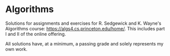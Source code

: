# Algorithms

Solutions for assignments and exercises for R. Sedgewick and K. Wayne's Algorithms course: https://algs4.cs.princeton.edu/home/. This includes part I and II of the online offering.

All solutions have, at a minimum, a passing grade and solely represents my own work.
